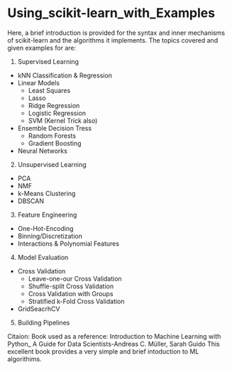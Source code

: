 # Using_scikit-learn_with_Examples
Here, a brief introduction is provided for the syntax and inner mechanisms of scikit-learn and the algorithms it implements. 
The topics covered and given examples for are:
1) Supervised Learning
  - kNN Classification & Regression
  - Linear Models
      - Least Squares
      - Lasso
      - Ridge Regression
      - Logistic Regression
      - SVM (Kernel Trick also)
   - Ensemble Decision Tress
      - Random Forests
      - Gradient Boosting
   - Neural Networks
   
2) Unsupervised Learning
  - PCA
  - NMF
  - k-Means Clustering
  - DBSCAN
  
3) Feature Engineering
  - One-Hot-Encoding
  - Binning/Discretization
  - Interactions & Polynomial Features

4) Model Evaluation
  - Cross Validation
     - Leave-one-our Cross Validation
     - Shuffle-split Cross Validation
     - Cross Validation with Groups
     - Stratified k-Fold Cross Validation
   - GridSeacrhCV
   
 5) Building Pipelines
 
 
 Citaion:
 Book used as a reference: Introduction to Machine Learning with Python_ A Guide for Data Scientists-Andreas C. Müller, Sarah Guido
 This excellent book provides a very simple and brief intoduction to ML algorithims.
   
